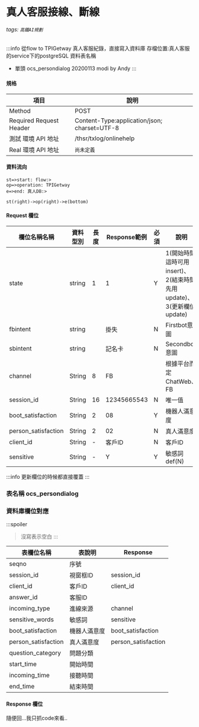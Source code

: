 # 真人客服接線、斷線
###### tags: `高鐵AI規劃`


:::info 
從flow to TPIGetway 真人客服紀錄，直接寫入資料庫
存檔位置:真人客服的service下的postgreSQL
資料表名稱
  * 單頭 ocs_persondialog
20200113 modi by Andy
:::

#### 規格

  項目 | 說明
  ---- | ---
  Method | POST
  Required Request Header |  Content-Type:application/json; charset=UTF-8
  測試 環境 API 地址 | /thsr/txlog/onlinehelp
  Real 環境 API 地址 | `尚未定義`

#### 資料流向
```flow
st=>start: flow:>
op=>operation: TPIGetway
e=>end: 真人DB:>

st(right)->op(right)->e(bottom)

```

#### Request 欄位

欄位名稱名稱 | 資料型別| 長度|Response範例| 必須 | 說明
--------- | ------- |-----| --------|--------|--------
state | string|1 | 1 | Y |  1(開始時間,這時可用insert)、2(結束時間,先用update)、3(更新欄位update)
fbintent | string | | 掛失 | N | Firstbot意圖
sbintent | string | | 記名卡 | N | Secondbot意圖
channel |	String | 8| FB ||根據平台而定 ChatWeb、FB
session_id |String | 16 | 12345665543 | N | 唯一值
boot_satisfaction |String | 2 | 08 |Y | 機器人滿意度
person_satisfaction |String | 2 | 02 |N |  真人滿意度
client_id |String | - | 客戶ID |N |  客戶ID
sensitive | String | - | Y |Y |  敏感詞 def(N)


:::info
更新欄位的時候都直接覆蓋
:::


### 表名稱 ocs_persondialog
### 資料庫欄位對應
:::spoiler
> 沒寫表示空白
:::

表欄位名稱 | 表說明 | Response 
--------- | ------- | ----|
seqno | 序號 | 
session_id | 視窗框ID | session_id
client_id | 客戶ID | client_id
answer_id | 客服ID | 
incoming_type | 進線來源 | channel
sensitive_words | 敏感詞 | sensitive
boot_satisfaction | 機器人滿意度 | boot_satisfaction
person_satisfaction | 真人滿意度 | person_satisfaction
question_category | 問題分類 | 
start_time | 開始時間 | 
incoming_time | 接聽時間 | 
end_time | 結束時間 | 


#### Response 欄位
隨便回...我只抓code來看..




